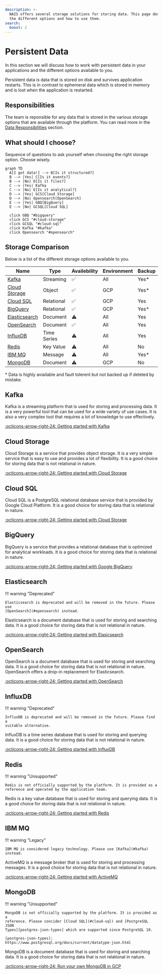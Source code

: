 ```yaml
---
description: >-
  NAIS offers several storage solutions for storing data. This page describes
  the different options and how to use them.
search:
  boost: 2
---
```

# Persistent Data

In this section we will discuss how to work with persistent data in your
applications and the different options available to you.

Persistent data is data that is stored on disk and survives application
restarts. This is in contrast to ephemeral data which is stored in memory
and is lost when the application is restarted.

## Responsibilities

The team is reponsible for any data that is stored in the various storage
options that are available through the platform. You can read more in the
[Data Responsibilities](./responsibilities.md) section.

## What should I choose?

Sequence of questions to ask yourself when choosing the right storage option.
Choose wisely.

```mermaid
graph TD
  A[I got data!] --> B[Is it structured?]
  B --> |Yes| C[Is it events?]
  B --> |No| D[Is it files?]
  C --> |Yes| Kafka
  C --> |No| E[Is it analytical?]
  D --> |Yes| GCS[Cloud Storage]
  D --> |No| Opensearch[OpenSearch]
  E --> |Yes| GBQ[BigQuery]
  E --> |No| GCSQL[Cloud SQL]

  click GBQ "#bigquery"
  click GCS "#cloud-storage"
  click GCSQL "#cloud-sql"
  click Kafka "#kafka"
  click Opensearch "#opensearch"
```

## Storage Comparison

Below is a list of the different storage options available to you.

| Name | Type | Availebility |  Environment | Backup |
| ---- | ---- | ------------ |  ----------- | ------ |
| [Kafka](#kafka) | Streaming | ✅ | All | Yes* |
| [Cloud Storage](#cloud-storage) | Object | ✅ | GCP | Yes* |
| [Cloud SQL](#cloud-sql) | Relational | ✅ | GCP | Yes |
| [BigQuery](#bigquery) | Relational | ✅ | GCP | Yes* |
| [Elasticsearch](#elasticsearch) | Document | ⚠️ | All | Yes |
| [OpenSearch](#opensearch) | Document | ✅ | All | Yes |
| [InfluxDB](#influxdb) | Time Series | ⚠️ | All | Yes |
| [Redis](#redis) | Key Value | ⚠️ | All | No |
| [IBM MQ](#ibm-mq) | Message | ⚠️ | All | Yes* |
| [MongoDB](#mongodb) | Document | ⚠️ | GCP | No |

\* Data is highly aviailable and fault tolerent but not backed up if deleted by
mistake.

## Kafka

Kafka is a streaming platform that is used for storing and processing data. It
is a very powerful tool that can be used for a wide variety of use cases. It is
also a very complex tool that requires a lot of knowledge to use effectively.

[:octicons-arrow-right-24: Getting started with Kafka](./kafka/README.md)

## Cloud Storage

Cloud Storage is a service that provides object storage. It is a very simple
service that is easy to use and provides a lot of flexibility. It is a good
choice for storing data that is not relational in nature.

[:octicons-arrow-right-24: Getting started with Cloud Storage](./buckets.md)

## Cloud SQL

Cloud SQL is a PostgreSQL relational database service that is provided by Google
Cloud Platform. It is a good choice for storing data that is relational in
nature.

[:octicons-arrow-right-24: Getting started with Cloud Storage](./postgres.md)

## BigQuery

BigQuery is a service that provides a relational database that is optimized for
analytical workloads. It is a good choice for storing data that is relational in
nature.

[:octicons-arrow-right-24: Getting started with Google BigQuery](./bigquery.md)

## Elasticsearch

!!! warning "Deprecated"

    Elasticsearch is deprecated and will be removed in the future. Please use
    [OpenSearch](#opensearch) instead.

Elasticsearch is a document database that is used for storing and searching
data. It is a good choice for storing data that is not relational in nature.

[:octicons-arrow-right-24: Getting started with Elasicsearch](./elastic-search.md)

## OpenSearch

OpenSearch is a document database that is used for storing and searching data.
It is a good choice for storing data that is not relational in nature.
OpenSearch offers a drop-in replacement for Elasticsearch.

[:octicons-arrow-right-24: Getting started with OpenSearch](./open-search.md)

## InfluxDB

!!! warning "Deprecated"

    InfluxDB is deprecated and will be removed in the future. Please find a
    suitable alternative.

InfluxDB is a time series database that is used for storing and querying data.
It is a good choice for storing data that is not relational in nature.

[:octicons-arrow-right-24: Getting started with InfluxDB](./influxdb.md)

## Redis

!!! warning "Unsupported"

    Redis is not officially supported by the platform. It is provided as a
    reference and operated by the application team.

Redis is a key value database that is used for storing and querying data. It is
a good choice for storing data that is not relational in nature.

[:octicons-arrow-right-24: Getting started with Redis](./redis.md)

## IBM MQ

!!! warning "Legacy"

    IBM MQ is considered legacy technology. Please use [Kafka](#kafka) instead.

ActiveMQ is a message broker that is used for storing and processing messages.
It is a good choice for storing data that is not relational in nature.

[:octicons-arrow-right-24: Getting started with ActiveMQ](./mq.md)

## MongoDB

!!! warning "Unsupported"

    MongoDB is not officially supported by the platform. It is provided as a
    reference. Please concider [Cloud SQL](#cloud-sql) and [PostgreSQL JSON
    Types][postgres-json-types] which are supported since PostgreSQL 10.

    [postgres-json-types]: https://www.postgresql.org/docs/current/datatype-json.html

MongoDB is a document database that is used for storing and searching data. It
is a good choice for storing data that is not relational in nature.

[:octicons-arrow-right-24: Run your own MongoDB in GCP](./mongodb-in-gcp.md)
